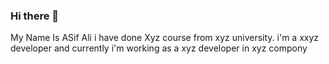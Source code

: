 ### Hi there 👋
My Name Is ASif Ali
i have done Xyz course from xyz university.
i'm a xxyz developer and currently i'm working as a xyz developer in xyz compony


